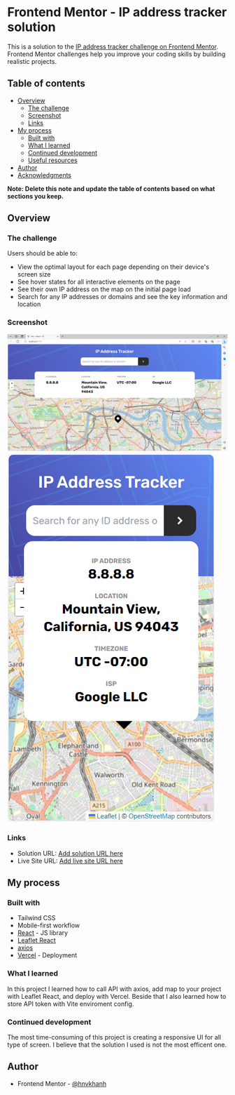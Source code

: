 # Frontend Mentor - IP address tracker solution

This is a solution to the [IP address tracker challenge on Frontend Mentor](https://www.frontendmentor.io/challenges/ip-address-tracker-I8-0yYAH0). Frontend Mentor challenges help you improve your coding skills by building realistic projects. 

## Table of contents

- [Overview](#overview)
  - [The challenge](#the-challenge)
  - [Screenshot](#screenshot)
  - [Links](#links)
- [My process](#my-process)
  - [Built with](#built-with)
  - [What I learned](#what-i-learned)
  - [Continued development](#continued-development)
  - [Useful resources](#useful-resources)
- [Author](#author)
- [Acknowledgments](#acknowledgments)

**Note: Delete this note and update the table of contents based on what sections you keep.**

## Overview

### The challenge

Users should be able to:

- View the optimal layout for each page depending on their device's screen size
- See hover states for all interactive elements on the page
- See their own IP address on the map on the initial page load
- Search for any IP addresses or domains and see the key information and location

### Screenshot

![](images\screenshots\screenshot-desktop.png)
![](images\screenshots\screenshot-mobile.png)


### Links

- Solution URL: [Add solution URL here](https://your-solution-url.com)
- Live Site URL: [Add live site URL here](https://your-live-site-url.com)

## My process

### Built with

- Tailwind CSS
- Mobile-first workflow
- [React](https://reactjs.org/) - JS library
- [Leaflet React](https://react-leaflet.js.org/)
- [axios](https://axios-http.com/)
- [Vercel](https://vercel.com/) - Deployment

### What I learned

In this project I learned how to call API with axios, add map to your project with Leaflet React, and deploy with Vercel.
Beside that I also learned how to store API token with Vite enviroment config.

### Continued development

The most time-consuming of this project is creating a responsive UI for all type of screen. I believe that the solution I used is not the most efficent one.

## Author

- Frontend Mentor - [@hnvkhanh](https://www.frontendmentor.io/profile/hnvkhanh)

